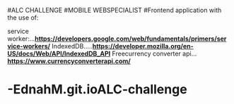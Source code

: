 #ALC CHALLENGE 
#MOBILE WEBSPECIALIST
#Frontend application with the use of:
 
service  worker:...**https://developers.google.com/web/fundamentals/primers/service-workers/**
IndexedDB.....**https://developer.mozilla.org/en-US/docs/Web/API/IndexedDB_API**
Freecurrency converter api... **https://www.currencyconverterapi.com/**

# -EdnahM.git.ioALC-challenge

